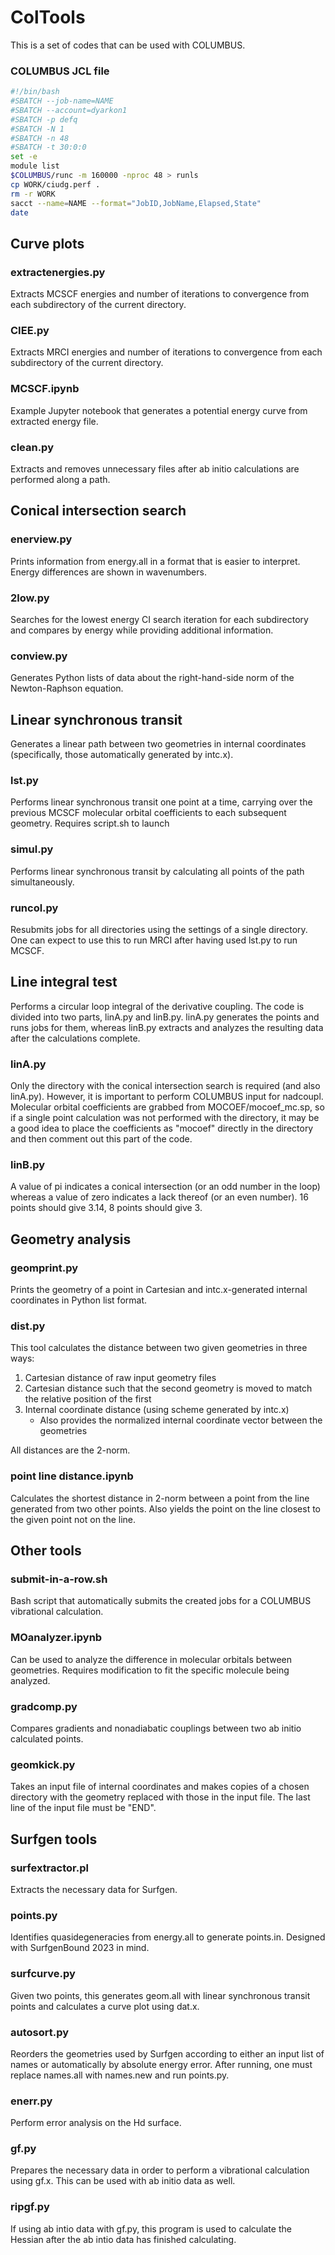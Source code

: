 # ColTools
This is a set of codes that can be used with COLUMBUS.

### COLUMBUS JCL file

```bash
#!/bin/bash
#SBATCH --job-name=NAME
#SBATCH --account=dyarkon1
#SBATCH -p defq
#SBATCH -N 1
#SBATCH -n 48
#SBATCH -t 30:0:0
set -e
module list
$COLUMBUS/runc -m 160000 -nproc 48 > runls
cp WORK/ciudg.perf .
rm -r WORK
sacct --name=NAME --format="JobID,JobName,Elapsed,State"
date
```

## Curve plots

### extractenergies.py
Extracts MCSCF energies and number of iterations to convergence from each subdirectory of the current directory.

### CIEE.py
Extracts MRCI energies and number of iterations to convergence from each subdirectory of the current directory.

### MCSCF.ipynb
Example Jupyter notebook that generates a potential energy curve from extracted energy file.

### clean.py
Extracts and removes unnecessary files after ab initio calculations are performed along a path.

## Conical intersection search

### enerview.py
Prints information from energy.all in a format that is easier to interpret. Energy differences are shown in wavenumbers.

### 2low.py
Searches for the lowest energy CI search iteration for each subdirectory and compares by energy while providing additional information.

### conview.py
Generates Python lists of data about the right-hand-side norm of the Newton-Raphson equation.

## Linear synchronous transit
Generates a linear path between two geometries in internal coordinates (specifically, those automatically generated by intc.x).

### lst.py
Performs linear synchronous transit one point at a time, carrying over the previous MCSCF molecular orbital coefficients to each subsequent geometry.
Requires script.sh to launch

### simul.py
Performs linear synchronous transit by calculating all points of the path simultaneously.

### runcol.py
Resubmits jobs for all directories using the settings of a single directory. One can expect to use this to run MRCI after having used lst.py to run MCSCF.

## Line integral test
Performs a circular loop integral of the derivative coupling.
The code is divided into two parts, linA.py and linB.py.
linA.py generates the points and runs jobs for them, whereas linB.py extracts and analyzes the resulting data after the calculations complete.

### linA.py
Only the directory with the conical intersection search is required (and also linA.py). However, it is important to perform COLUMBUS input for nadcoupl.
Molecular orbital coefficients are grabbed from MOCOEF/mocoef_mc.sp, so if a single point calculation was not performed with the directory, it may be a good idea to place the coefficients as "mocoef" directly in the directory and then comment out this part of the code.

### linB.py
A value of pi indicates a conical intersection (or an odd number in the loop) whereas a value of zero indicates a lack thereof (or an even number).
16 points should give 3.14, 8 points should give 3.

## Geometry analysis

### geomprint.py
Prints the geometry of a point in Cartesian and intc.x-generated internal coordinates in Python list format.

### dist.py
This tool calculates the distance between two given geometries in three ways:
1. Cartesian distance of raw input geometry files
2. Cartesian distance such that the second geometry is moved to match the relative position of the first
3. Internal coordinate distance (using scheme generated by intc.x)
   - Also provides the normalized internal coordinate vector between the geometries

All distances are the 2-norm.

### point line distance.ipynb
Calculates the shortest distance in 2-norm between a point from the line generated from two other points.
Also yields the point on the line closest to the given point not on the line.

## Other tools

### submit-in-a-row.sh
Bash script that automatically submits the created jobs for a COLUMBUS vibrational calculation.

### MOanalyzer.ipynb
Can be used to analyze the difference in molecular orbitals between geometries. Requires modification to fit the specific molecule being analyzed.

### gradcomp.py
Compares gradients and nonadiabatic couplings between two ab initio calculated points.

### geomkick.py
Takes an input file of internal coordinates and makes copies of a chosen directory with the geometry replaced with those in the input file.
The last line of the input file must be "END".

## Surfgen tools

### surfextractor.pl
Extracts the necessary data for Surfgen.

### points.py
Identifies quasidegeneracies from energy.all to generate points.in.
Designed with SurfgenBound 2023 in mind.

### surfcurve.py
Given two points, this generates geom.all with linear synchronous transit points and calculates a curve plot using dat.x.

### autosort.py
Reorders the geometries used by Surfgen according to either an input list of names or automatically by absolute energy error.
After running, one must replace names.all with names.new and run points.py.

### enerr.py
Perform error analysis on the Hd surface.

### gf.py
Prepares the necessary data in order to perform a vibrational calculation using gf.x.
This can be used with ab initio data as well.

### ripgf.py
If using ab intio data with gf.py, this program is used to calculate the Hessian after the ab intio data has finished calculating.
